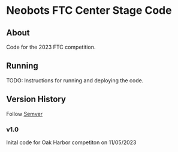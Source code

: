 # Neobots FTC Center Stage Code

## About
Code for the 2023 FTC competition.

## Running
TODO: Instructions for running and deploying the code.

## Version History
Follow [Semver](https://semver.org/)

### v1.0
Inital code for Oak Harbor competiton on 11/05/2023
